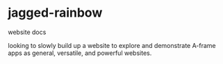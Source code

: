 # jagged-rainbow
website docs

looking to slowly build up a website to explore and demonstrate A-frame apps as general, versatile, and powerful websites.

